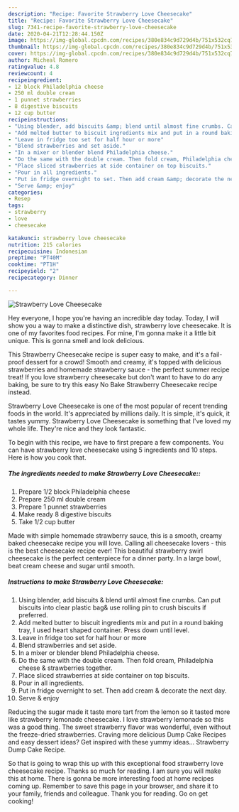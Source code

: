 ```yaml
---
description: "Recipe: Favorite Strawberry Love Cheesecake"
title: "Recipe: Favorite Strawberry Love Cheesecake"
slug: 7341-recipe-favorite-strawberry-love-cheesecake
date: 2020-04-21T12:28:44.150Z
image: https://img-global.cpcdn.com/recipes/380e834c9d729d4b/751x532cq70/strawberry-love-cheesecake-recipe-main-photo.jpg
thumbnail: https://img-global.cpcdn.com/recipes/380e834c9d729d4b/751x532cq70/strawberry-love-cheesecake-recipe-main-photo.jpg
cover: https://img-global.cpcdn.com/recipes/380e834c9d729d4b/751x532cq70/strawberry-love-cheesecake-recipe-main-photo.jpg
author: Micheal Romero
ratingvalue: 4.8
reviewcount: 4
recipeingredient:
- 12 block Philadelphia cheese
- 250 ml double cream
- 1 punnet strawberries
- 8 digestive biscuits
- 12 cup butter
recipeinstructions:
- "Using blender, add biscuits &amp; blend until almost fine crumbs. Can put biscuits into clear plastic bag&amp; use rolling pin to crush biscuits if preferred."
- "Add melted butter to biscuit ingredients mix and put in a round baking tray, I used heart shaped container. Press down until level."
- "Leave in fridge too set for half hour or more"
- "Blend strawberries and set aside."
- "In a mixer or blender blend Philadelphia cheese."
- "Do the same with the double cream. Then fold cream, Philadelphia cheese &amp; strawberries together."
- "Place sliced strawberries at side container on top biscuits."
- "Pour in all ingredients."
- "Put in fridge overnight to set. Then add cream &amp; decorate the next day."
- "Serve &amp; enjoy"
categories:
- Resep
tags:
- strawberry
- love
- cheesecake

katakunci: strawberry love cheesecake
nutrition: 215 calories
recipecuisine: Indonesian
preptime: "PT40M"
cooktime: "PT1H"
recipeyield: "2"
recipecategory: Dinner

---
```



![Strawberry Love Cheesecake](https://img-global.cpcdn.com/recipes/380e834c9d729d4b/751x532cq70/strawberry-love-cheesecake-recipe-main-photo.jpg)

Hey everyone, I hope you're having an incredible day today. Today, I will show you a way to make a distinctive dish, strawberry love cheesecake. It is one of my favorites food recipes. For mine, I'm gonna make it a little bit unique. This is gonna smell and look delicious.

This Strawberry Cheesecake recipe is super easy to make, and it&#39;s a fail-proof dessert for a crowd! Smooth and creamy, it&#39;s topped with delicious strawberries and homemade strawberry sauce - the perfect summer recipe treat! If you love strawberry cheesecake but don&#39;t want to have to do any baking, be sure to try this easy No Bake Strawberry Cheesecake recipe instead.

Strawberry Love Cheesecake is one of the most popular of recent trending foods in the world. It's appreciated by millions daily. It is simple, it's quick, it tastes yummy. Strawberry Love Cheesecake is something that I've loved my whole life. They're nice and they look fantastic.


To begin with this recipe, we have to first prepare a few components. You can have strawberry love cheesecake using 5 ingredients and 10 steps. Here is how you cook that.

##### The ingredients needed to make Strawberry Love Cheesecake::

1. Prepare 1/2 block Philadelphia cheese
1. Prepare 250 ml double cream
1. Prepare 1 punnet strawberries
1. Make ready 8 digestive biscuits
1. Take 1/2 cup butter


Made with simple homemade strawberry sauce, this is a smooth, creamy baked cheesecake recipe you will love. Calling all cheesecake lovers - this is the best cheesecake recipe ever! This beautiful strawberry swirl cheesecake is the perfect centerpiece for a dinner party. In a large bowl, beat cream cheese and sugar until smooth. 

##### Instructions to make Strawberry Love Cheesecake:

1. Using blender, add biscuits &amp; blend until almost fine crumbs. Can put biscuits into clear plastic bag&amp; use rolling pin to crush biscuits if preferred.
1. Add melted butter to biscuit ingredients mix and put in a round baking tray, I used heart shaped container. Press down until level.
1. Leave in fridge too set for half hour or more
1. Blend strawberries and set aside.
1. In a mixer or blender blend Philadelphia cheese.
1. Do the same with the double cream. Then fold cream, Philadelphia cheese &amp; strawberries together.
1. Place sliced strawberries at side container on top biscuits.
1. Pour in all ingredients.
1. Put in fridge overnight to set. Then add cream &amp; decorate the next day.
1. Serve &amp; enjoy


Reducing the sugar made it taste more tart from the lemon so it tasted more like strawberry lemonade cheesecake. I love strawberry lemonade so this was a good thing. The sweet strawberry flavor was wonderful, even without the freeze-dried strawberries. Craving more delicious Dump Cake Recipes and easy dessert ideas? Get inspired with these yummy ideas… Strawberry Dump Cake Recipe. 

So that is going to wrap this up with this exceptional food strawberry love cheesecake recipe. Thanks so much for reading. I am sure you will make this at home. There is gonna be more interesting food at home recipes coming up. Remember to save this page in your browser, and share it to your family, friends and colleague. Thank you for reading. Go on get cooking!
